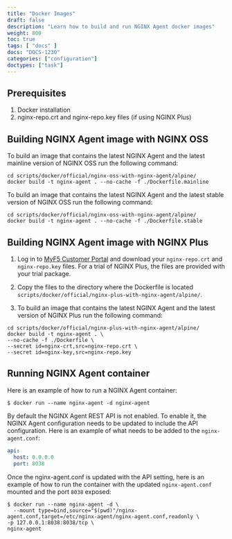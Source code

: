 ```yaml
---
title: "Docker Images"
draft: false
description: "Learn how to build and run NGINX Agent docker images"
weight: 800
toc: true
tags: [ "docs" ]
docs: "DOCS-1230"
categories: ["configuration"]
doctypes: ["task"]
---
```


## Prerequisites
1. Docker installation
1. nginx-repo.crt and nginx-repo.key files (if using NGINX Plus)

## Building NGINX Agent image with NGINX OSS

To build an image that contains the latest NGINX Agent and the latest mainline version of NGINX OSS run the following command:

```shell
cd scripts/docker/official/nginx-oss-with-nginx-agent/alpine/
docker build -t nginx-agent . --no-cache -f ./Dockerfile.mainline
```

To build an image that contains the latest NGINX Agent and the latest stable version of NGINX OSS run the following command:
```shell
cd scripts/docker/official/nginx-oss-with-nginx-agent/alpine/
docker build -t nginx-agent . --no-cache -f ./Dockerfile.stable
```

## Building NGINX Agent image with NGINX Plus

1. Log in to [MyF5 Customer Portal](https://account.f5.com/myf5) and download your `nginx-repo.crt` and `nginx-repo.key` files. For a trial of NGINX Plus, the files are provided with your trial package.

1. Copy the files to the directory where the Dockerfile is located `scripts/docker/official/nginx-plus-with-nginx-agent/alpine/`.

1. To build an image that contains the latest NGINX Agent and the latest version of NGINX Plus run the following command:

```shell
cd scripts/docker/official/nginx-plus-with-nginx-agent/alpine/
docker build -t nginx-agent . \
--no-cache -f ./Dockerfile \
--secret id=nginx-crt,src=nginx-repo.crt \
--secret id=nginx-key,src=nginx-repo.key
```

## Running NGINX Agent container

Here is an example of how to run a NGINX Agent container:

```console
$ docker run --name nginx-agent -d nginx-agent
```

By default the NGINX Agent REST API is not enabled. To enable it, the NGINX Agent configuration needs to be updated to include the API configuration. Here is an example of what needs to be added to the `nginx-agent.conf`:

```yaml
api:
  host: 0.0.0.0
  port: 8038
```

Once the nginx-agent.conf is updated with the API setting, here is an example of how to run the container with the updated `nginx-agent.conf` mounted and the port `8038` exposed:

```console
$ docker run --name nginx-agent -d \
  --mount type=bind,source="$(pwd)"/nginx-agent.conf,target=/etc/nginx-agent/nginx-agent.conf,readonly \
-p 127.0.0.1:8038:8038/tcp \
nginx-agent
```

